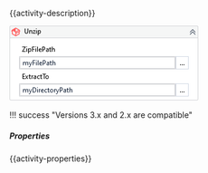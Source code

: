 {{activity-description}}

![](../img/activities/Unzip.png)

!!! success "Versions 3.x and 2.x are compatible"

##### Properties

{{activity-properties}}